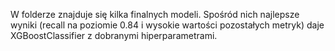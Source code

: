 W folderze znajduje się kilka finalnych modeli. Spośród nich najlepsze wyniki (recall na poziomie 0.84 i wysokie wartości pozostałych metryk) daje XGBoostClassifier z dobranymi hiperparametrami.
